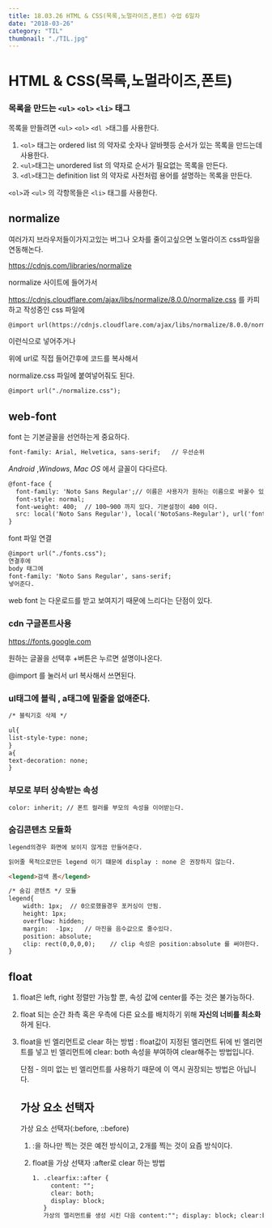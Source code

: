 ```yaml
---
title: 18.03.26 HTML & CSS(목록,노멀라이즈,폰트) 수업 6일차
date: "2018-03-26"
category: "TIL"
thumbnail: "./TIL.jpg"
---
```


# HTML & CSS(목록,노멀라이즈,폰트)

### 목록을 만드는 `<ul>` `<ol>` `<li>` 태그

목록을 만들려면 `<ul>` `<ol>` `<dl >`태그를 사용한다.

1. `<ol>` 태그는 ordered list 의 약자로 숫자나 알바펫등 순서가 있는 목록을 만드는데 사용한다.
2. `<ul>`태그는 unordered list 의 약자로 순서가 필요없는 목록을 만든다.
3. `<dl>`태그는 definition list 의 약자로 사전처럼 용어를 설명하는 목록을 만든다.

`<ol>`과 `<ul>` 의 각항목들은 `<li>` 태그를 사용한다.



## normalize

여러가지 브라우저들이가지고있는 버그나 오차를 줄이고싶으면 노멀라이즈 css파일을 연동해논다.

https://cdnjs.com/libraries/normalize

normalize 사이트에 들어가서

https://cdnjs.cloudflare.com/ajax/libs/normalize/8.0.0/normalize.css 를 카피하고 작성중인 css 파일에

```html
@import url(https://cdnjs.cloudflare.com/ajax/libs/normalize/8.0.0/normalize.css);
```

이런식으로 넣어주거나

위에 url로 직접 들어간후에 코드를 복사해서

normalize.css 파일에 붙여넣어줘도 된다.

```html
@import url("./normalize.css");
```



## web-font

font 는 기본글꼴을 선언하는게 중요하다.

```html
font-family: Arial, Helvetica, sans-serif;   // 우선순위
```

*Android* ,*Windows*, *Mac OS* 에서 글꼴이 다다르다.

```html
@font-face {
  font-family: 'Noto Sans Regular';// 이름은 사용자가 원하는 이름으로 바꿀수 있다.
  font-style: normal;
  font-weight: 400;  // 100~900 까지 있다. 기본설정이 400 이다.
  src: local('Noto Sans Regular'), local('NotoSans-Regular'), url('font/eot/NotoSansKR-Regular-Hestia.eot'), url('font/eot/NotoSansKR-Regular-Hestia.eot?#iefix') format('embedded-opentype'), url('font/woff/NotoSansKR-Regular-Hestia.woff') format('woff'), url('font/otf/NotoSansKR-Regular-Hestia.otf') format('opentype');
}
```

font 파일 연결

```html
@import url("./fonts.css");
연결후에
body 태그에
font-family: 'Noto Sans Regular', sans-serif;
넣어준다.
```

web font 는 다운로드를 받고 보여지기 때문에 느리다는 단점이 있다.



### cdn 구글폰트사용

https://fonts.google.com

원하는 글꼴을 선택후 +버튼은 누르면 설명이나온다.

@import 를 눌러서 url 복사해서 쓰면된다.



### ul태그에 블릭 , a태그에 밑줄을 없애준다.

```html
/* 블릭기호 삭제 */

ul{
list-style-type: none;
}
a{
text-decoration: none;
}
```



###  부모로 부터 상속받는 속성

```html
color: inherit; // 폰트 컬러를 부모의 속성을 이어받는다.
```



### 숨김콘텐츠 모듈화

```html
legend의경우 화면에 보이지 않게끔 만들어준다.

읽어줄 목적으로만든 legend 이기 떄문에 display : none 은 권장하지 않는다.

<legend>검색 폼</legend>

/* 숨김 콘텐츠 */ 모듈
legend{
    width: 1px;  // 0으로했을경우 포커싱이 안됨.
    height: 1px;
    overflow: hidden;
    margin:  -1px;   // 마진을 음수값으로 줄수있다.
    position: absolute;
    clip: rect(0,0,0,0);    // clip 속성은 position:absolute 를 써야한다.
}
```



## float

1. float은 left, right 정렬만 가능할 뿐, 속성 값에 center를 주는 것은 불가능하다.

2. float 되는 순간 좌측 혹은 우측에 다른 요소를 배치하기 위해 **자신의 너비를 최소화**하게 된다.

3. float을 빈 엘리먼트로 clear 하는 방법 : float값이 지정된 엘리먼트 뒤에 빈 엘리먼트를 넣고 빈 엘리먼트에 clear: both 속성을 부여하여 clear해주는 방법입니다.

   단점 - 의미 없는 빈 엘리먼트를 사용하기 때문에 이 역시 권장되는 방법은 아닙니다.

   ## 가상 요소 선택자

   가상 요소 선택자(:before, ::before)

   1. :을 하나만 찍는 것은 예전 방식이고, 2개를 찍는 것이 요즘 방식이다.

   2. float을 가상 선택자 :after로 clear 하는 방법

      ```html
      1. .clearfix::after {
           content: "";
           clear: both;
           display: block;
         }
         가상의 엘리먼트를 생성 시킨 다음 content:""; display: block; clear:both; 처리를 추가하게 되면 의미 없는 빈 엘리먼트를 사용하지 않으면서도 엘리먼트를 이용하여 깔끔하게 float이 clear 됩니다.
      ```

      ​
